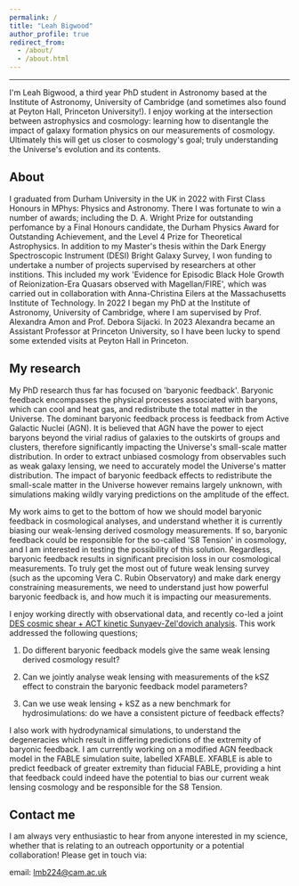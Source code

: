 ```yaml
---
permalink: /
title: "Leah Bigwood"
author_profile: true
redirect_from: 
  - /about/
  - /about.html
---
```

---

I'm Leah Bigwood, a third year PhD student in Astronomy based at the Institute of Astronomy, University of Cambridge (and sometimes also found at Peyton Hall, Princeton University!).  I enjoy working at the intersection between astrophysics and cosmology: learning how to disentangle the impact of galaxy formation physics on our measurements of cosmology.  Ultimately this will get us closer to cosmology's goal; truly understanding the Universe's evolution and its contents.  

About
---

I graduated from Durham University in the UK in 2022 with First Class Honours in MPhys: Physics and Astronomy.  There I was fortunate to win a number of awards; including the D. A. Wright Prize for outstanding perfomance by a Final Honours candidate, the Durham Physics Award for Outstanding Achievement, and the Level 4 Prize for Theoretical Astrophysics.  In addition to my Master's thesis within the Dark Energy Spectroscopic Instrument (DESI) Bright Galaxy Survey, I won funding to undertake a number of projects supervised by researchers at other institions.  This included my work 'Evidence for Episodic Black Hole Growth of Reionization-Era Quasars observed with Magellan/FIRE', which was carried out in collaboration with Anna-Christina Eilers at the Massachusetts Institute of Technology.  In 2022 I began my PhD at the Institute of Astronomy, University of Cambridge, where I am supervised by Prof. Alexandra Amon and Prof. Debora Sijacki.  In 2023 Alexandra became an Assistant Professor at Princeton University, so I have been lucky to spend some extended visits at Peyton Hall in Princeton.  

My research
----

My PhD research thus far has focused on 'baryonic feedback'.  Baryonic feedback encompasses the physical processes associated with baryons, which can cool and heat gas, and redistribute the total matter in the Universe.  The dominant baryonic feedback process is feedback from Active Galactic Nuclei (AGN).  It is believed that AGN have the power to eject baryons beyond the virial radius of galaxies to the outskirts of groups and clusters, therefore significantly impacting the Universe's small-scale matter distribution.  In order to extract unbiased cosmology from observables such as weak galaxy lensing, we need to accurately model the Universe's matter distribution.  The impact of baryonic feedback effects to redistribute the small-scale matter in the Universe however remains largely unknown, with simulations making wildly varying predictions on the amplitude of the effect. 

My work aims to get to the bottom of how we should model baryonic feedback in cosmological analyses, and understand whether it is currently biasing our weak-lensing derived cosmology measurements.  If so, baryonic feedback could be responsible for the so-called 'S8 Tension' in cosmology, and I am interested in testing the possibility of this solution.  Regardless, baryonic feedback results in significant precision loss in our cosmological measurements.  To truly get the most out of future weak lensing survey (such as the upcoming Vera C. Rubin Observatory) and make dark energy constraining measurements, we need to understand just how powerful baryonic feedback is, and how much it is impacting our measurements.  

I enjoy working directly with observational data, and recently co-led a joint [DES cosmic shear + ACT kinetic Sunyaev-Zel'dovich analysis](https://arxiv.org/abs/2404.06098).  This work addressed the following questions; 

1.  Do different baryonic feedback models give the same weak lensing derived cosmology result?

2.  Can we jointly analyse weak lensing with measurements of the kSZ effect to constrain the baryonic feedback model parameters?

3.  Can we use weak lensing + kSZ as a new benchmark for hydrosimulations: do we have a consistent picture of feedback effects?

I also work with hydrodynamical simulations, to understand the degeneracies which result in differing predictions of the extremity of baryonic feedback.  I am currently working on a modified AGN feedback model in the FABLE simulation suite, labelled XFABLE.  XFABLE is able to predict feedback of greater extremity than fiducial FABLE, providing a hint that feedback could indeed have the potential to bias our current weak lensing cosmology and be responsible for the S8 Tension. 

Contact me
---

I am always very enthusiastic to hear from anyone interested in my science, whether that is relating to an outreach opportunity or a potential collaboration!  Please get in touch via: 

email: lmb224@cam.ac.uk

